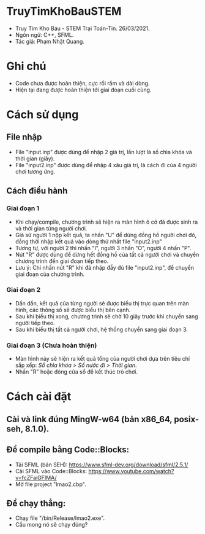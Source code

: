 # TruyTimKhoBauSTEM
* Truy Tìm Kho Báu - STEM Trại Toán-Tin. 26/03/2021.
* Ngôn ngữ: C++, SFML.
* Tác giả: Phạm Nhật Quang.

# Ghi chú
* Code chưa được hoàn thiện, cực rối rắm và dài dòng.
* Hiện tại đang được hoàn thiện tới giai đoạn cuối cùng.

# Cách sử dụng
## File nhập
- File "input.inp" được dùng để nhập 2 giá trị, lần lượt là số chìa khóa và thời gian (giây).
- File "input2.inp" được dùng để nhập 4 xâu giá trị, là cách đi của 4 người chơi tương ứng.

## Cách điều hành
### Giai đoạn 1
- Khi chạy/compile, chương trình sẽ hiện ra màn hình ô cờ đã được sinh ra và thời gian từng người chơi.
- Giả sử người 1 nộp kết quả, ta nhấn "U" để dừng đồng hồ người chơi đó, đồng thời nhập kết quả vào dòng thứ nhất file "input2.inp"
- Tương tự, với người 2 thì nhấn "I", người 3 nhấn "O", người 4 nhấn "P".
- Nút "R" được dùng để dừng hết đồng hồ của tất cả người chơi và chuyển chương trình đến giai đoạn tiếp theo.
- Lưu ý: Chỉ nhấn nút "R" khi đã nhập đầy đủ file "input2.inp", để chuyển giai đoạn của chương trình.

### Giai đoạn 2
- Dần dần, kết quả của từng người sẽ được biểu thị trực quan trên màn hình, các thông số sẽ được biểu thị bên cạnh.
- Sau khi biểu thị xong, chương trình sẽ chờ 10 giây trước khi chuyển sang người tiếp theo.
- Sau khi biểu thị tất cả người chơi, hệ thống chuyển sang giai đoạn 3.

### Giai đoạn 3 (Chưa hoàn thiện)
- Màn hình này sẽ hiện ra kết quả tổng của người chơi dựa trên tiêu chí sắp xếp: _Số chìa khóa > Số nước đi > Thời gian_.
- Nhấn "R" hoặc đóng cửa sổ để kết thúc trò chơi.

# Cách cài đặt
## Cài và link đúng MingW-w64 (bản x86_64, posix-seh, 8.1.0).
## Để compile bằng Code::Blocks:
- Tải SFML (bản SEH): https://www.sfml-dev.org/download/sfml/2.5.1/
- Cài SFML vào Code::Blocks: https://www.youtube.com/watch?v=fcZFaiGFIMA/
- Mở file project "lmao2.cbp".
## Để chạy thẳng:
- Chạy file "/bin/Release/lmao2.exe".
- Cầu mong nó sẽ chạy đúng?

